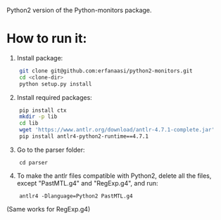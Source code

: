 Python2 version of the Python-monitors package.

# How to run it:
1) Install package:
```bash
    git clone git@github.com:erfanaasi/python2-monitors.git
    cd <clone-dir>
    python setup.py install
```
2) Install required packages:
```bash
    pip install ctx
    mkdir -p lib
    cd lib
    wget 'https://www.antlr.org/download/antlr-4.7.1-complete.jar'
    pip install antlr4-python2-runtime==4.7.1
```
3) Go to the parser folder:
```
    cd parser
```
4) To make the antlr files compatible with Python2, delete all the files, except "PastMTL.g4" and "RegExp.g4", and run:
```
    antlr4 -Dlanguage=Python2 PastMTL.g4
``` 
(Same works for RegExp.g4)

    
